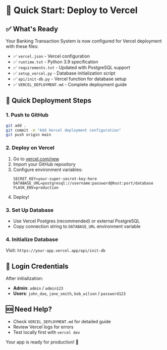 # 🚀 Quick Start: Deploy to Vercel

## ✅ What's Ready

Your Banking Transaction System is now configured for Vercel deployment with these files:

- ✅ `vercel.json` - Vercel configuration
- ✅ `runtime.txt` - Python 3.9 specification
- ✅ `requirements.txt` - Updated with PostgreSQL support
- ✅ `setup_vercel.py` - Database initialization script
- ✅ `api/init-db.py` - Vercel function for database setup
- ✅ `VERCEL_DEPLOYMENT.md` - Complete deployment guide

## 🎯 Quick Deployment Steps

### 1. Push to GitHub

```bash
git add .
git commit -m "Add Vercel deployment configuration"
git push origin main
```

### 2. Deploy on Vercel

1. Go to [vercel.com/new](https://vercel.com/new)
2. Import your GitHub repository
3. Configure environment variables:
   ```
   SECRET_KEY=your-super-secret-key-here
   DATABASE_URL=postgresql://username:password@host:port/database
   FLASK_ENV=production
   ```
4. Deploy!

### 3. Set Up Database

- Use Vercel Postgres (recommended) or external PostgreSQL
- Copy connection string to `DATABASE_URL` environment variable

### 4. Initialize Database

Visit: `https://your-app.vercel.app/api/init-db`

## 🔑 Login Credentials

After initialization:

- **Admin**: `admin` / `admin123`
- **Users**: `john_doe`, `jane_smith`, `bob_wilson` / `password123`

## 🆘 Need Help?

- Check `VERCEL_DEPLOYMENT.md` for detailed guide
- Review Vercel logs for errors
- Test locally first with `vercel dev`

Your app is ready for production! 🎉
